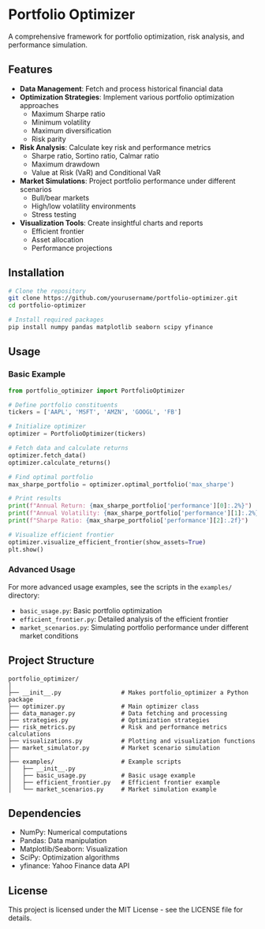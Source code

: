 # Portfolio Optimizer

A comprehensive framework for portfolio optimization, risk analysis, and performance simulation.

## Features

- **Data Management**: Fetch and process historical financial data
- **Optimization Strategies**: Implement various portfolio optimization approaches
  - Maximum Sharpe ratio
  - Minimum volatility
  - Maximum diversification
  - Risk parity
- **Risk Analysis**: Calculate key risk and performance metrics
  - Sharpe ratio, Sortino ratio, Calmar ratio
  - Maximum drawdown
  - Value at Risk (VaR) and Conditional VaR
- **Market Simulations**: Project portfolio performance under different scenarios
  - Bull/bear markets
  - High/low volatility environments
  - Stress testing
- **Visualization Tools**: Create insightful charts and reports
  - Efficient frontier
  - Asset allocation
  - Performance projections

## Installation

```bash
# Clone the repository
git clone https://github.com/yourusername/portfolio-optimizer.git
cd portfolio-optimizer

# Install required packages
pip install numpy pandas matplotlib seaborn scipy yfinance
```

## Usage

### Basic Example

```python
from portfolio_optimizer import PortfolioOptimizer

# Define portfolio constituents
tickers = ['AAPL', 'MSFT', 'AMZN', 'GOOGL', 'FB']

# Initialize optimizer
optimizer = PortfolioOptimizer(tickers)

# Fetch data and calculate returns
optimizer.fetch_data()
optimizer.calculate_returns()

# Find optimal portfolio
max_sharpe_portfolio = optimizer.optimal_portfolio('max_sharpe')

# Print results
print(f"Annual Return: {max_sharpe_portfolio['performance'][0]:.2%}")
print(f"Annual Volatility: {max_sharpe_portfolio['performance'][1]:.2%}")
print(f"Sharpe Ratio: {max_sharpe_portfolio['performance'][2]:.2f}")

# Visualize efficient frontier
optimizer.visualize_efficient_frontier(show_assets=True)
plt.show()
```

### Advanced Usage

For more advanced usage examples, see the scripts in the `examples/` directory:

- `basic_usage.py`: Basic portfolio optimization
- `efficient_frontier.py`: Detailed analysis of the efficient frontier
- `market_scenarios.py`: Simulating portfolio performance under different market conditions

## Project Structure

```
portfolio_optimizer/
│
├── __init__.py                 # Makes portfolio_optimizer a Python package
├── optimizer.py                # Main optimizer class
├── data_manager.py             # Data fetching and processing
├── strategies.py               # Optimization strategies
├── risk_metrics.py             # Risk and performance metrics calculations
├── visualizations.py           # Plotting and visualization functions
├── market_simulator.py         # Market scenario simulation
│
├── examples/                   # Example scripts
│   ├── __init__.py
│   ├── basic_usage.py          # Basic usage example
│   ├── efficient_frontier.py   # Efficient frontier example
│   └── market_scenarios.py     # Market simulation example
```

## Dependencies

- NumPy: Numerical computations
- Pandas: Data manipulation
- Matplotlib/Seaborn: Visualization
- SciPy: Optimization algorithms
- yfinance: Yahoo Finance data API

## License

This project is licensed under the MIT License - see the LICENSE file for details.
